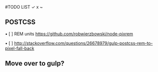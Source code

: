 



#TODO LIST                                                                ✓ x ~




## POSTCSS

• [ ] REM units
https://github.com/robwierzbowski/node-pixrem

• [ ] http://stackoverflow.com/questions/26678979/gulp-postcss-rem-to-pixel-fall-back


## Move over to gulp?